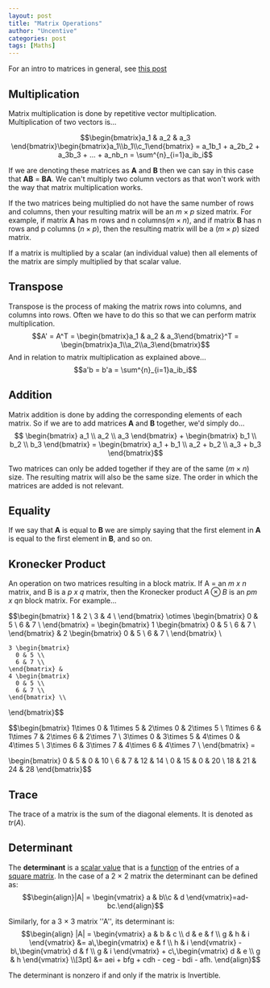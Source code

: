 ```yaml
---
layout: post
title: "Matrix Operations"
author: "Uncentive"
categories: post
tags: [Maths]
---
```


For an intro to matrices in general, see [this post](https://uncentive.org/matrices)

## Multiplication
Matrix multiplication is done by repetitive vector multiplication. Multiplication of two vectors is...

$$\begin{bmatrix}a_1 & a_2 & a_3 \end{bmatrix}\begin{bmatrix}a_1\\b_1\\c_1\end{bmatrix} = a_1b_1 + a_2b_2 + a_3b_3 + ... + a_nb_n = \sum^{n}_{i=1}a_ib_i$$

If we are denoting these matrices as **A** and **B** then we can say in this case that **AB** = **BA**. We can't multiply two column vectors as that won't work with the way that matrix multiplication works.

If the two matrices being multiplied do not have the same number of rows and columns, then your resulting matrix will be an $m \times p$ sized matrix. For example, if matrix **A** has m rows and n columns$(m \times n)$, and if matrix **B** has n rows and p columns $(n \times p)$, then the resulting matrix will be a $(m \times p)$ sized matrix.

If a matrix is multiplied by a scalar (an individual value) then all elements of the matrix are simply multiplied by that scalar value.

## Transpose
Transpose is the process of making the matrix rows into columns, and columns into rows. Often we have to do this so that we can perform matrix multiplication.
$$A' = A^T = \begin{bmatrix}a_1 & a_2 & a_3\end{bmatrix}^T = \begin{bmatrix}a_1\\a_2\\a_3\end{bmatrix}$$
And in relation to matrix multiplication as explained above...
$$a'b = b'a = \sum^{n}_{i=1}a_ib_i$$

## Addition
Matrix addition is done by adding the corresponding elements of each matrix. So if we are to add matrices **A** and **B** together, we'd simply do...$$ \begin{bmatrix}
a_1 \\
a_2 \\
a_3
\end{bmatrix}  +  \begin{bmatrix}
b_1 \\
b_2 \\
b_3
\end{bmatrix}  = \begin{bmatrix}
a_1 + b_1 \\
a_2 + b_2 \\
a_3 + b_3
\end{bmatrix}$$

Two matrices can only be added together if they are of the same $(m \times n)$ size. The resulting matrix will also be the same size.  The order in which the matrices are added is not relevant.

## Equality
If we say that **A** is equal to **B** we are simply saying that the first element in **A** is equal to the first element in **B**, and so on.

## Kronecker Product
An operation on two matrices resulting in a block matrix. If A = an _m x n_ matrix, and B is a _p x q_ matrix, then the Kronecker product $A \otimes B$ is an _pm x qn_ block matrix. For example...

$$\begin{bmatrix}
    1 & 2 \\
    3 & 4 \\
  \end{bmatrix} \otimes
  \begin{bmatrix}
    0 & 5 \\
    6 & 7 \\
  \end{bmatrix} =
  \begin{bmatrix}
    1 \begin{bmatrix}
      0 & 5 \\
      6 & 7 \\
    \end{bmatrix} &
    2 \begin{bmatrix}
      0 & 5 \\
      6 & 7 \\
    \end{bmatrix} \\

    3 \begin{bmatrix}
      0 & 5 \\
      6 & 7 \\
    \end{bmatrix} &
    4 \begin{bmatrix}
      0 & 5 \\
      6 & 7 \\
    \end{bmatrix} \\
  \end{bmatrix}$$

  $$\begin{bmatrix}
    1\times 0 & 1\times 5 & 2\times 0 & 2\times 5 \\
    1\times 6 & 1\times 7 & 2\times 6 & 2\times 7 \\
    3\times 0 & 3\times 5 & 4\times 0 & 4\times 5 \\
    3\times 6 & 3\times 7 & 4\times 6 & 4\times 7 \\
  \end{bmatrix} =

  \begin{bmatrix}
     0 &  5 &  0 & 10 \\
     6 &  7 & 12 & 14 \\
     0 & 15 &  0 & 20 \\
    18 & 21 & 24 & 28
  \end{bmatrix}$$

## Trace
The trace of a matrix is the sum of the diagonal elements. It is denoted as $tr(A)$.

## Determinant
The **determinant** is a [scalar value](https://en.wikipedia.org/wiki/Scalar_(mathematics) "Scalar (mathematics)") that is a [function](https://en.wikipedia.org/wiki/Function_(mathematics)) of the entries of a [square matrix](https://en.wikipedia.org/wiki/Square_matrix "Square matrix"). In the case of a 2 × 2 matrix the determinant can be defined as: $$\begin{align}|A| = \begin{vmatrix} a & b\\c & d \end{vmatrix}=ad-bc.\end{align}$$

Similarly, for a 3 × 3 matrix ''A'', its determinant is:
$$\begin{align}
  |A| = \begin{vmatrix} a & b & c \\ d & e & f \\ g & h & i \end{vmatrix}
     &= a\,\begin{vmatrix} e & f \\ h & i \end{vmatrix} -
        b\,\begin{vmatrix} d & f \\ g & i \end{vmatrix} +
        c\,\begin{vmatrix} d & e \\ g & h \end{vmatrix} \\[3pt]
     &= aei + bfg + cdh - ceg - bdi - afh.
\end{align}$$

The determinant is nonzero if and only if the matrix is Invertible.

